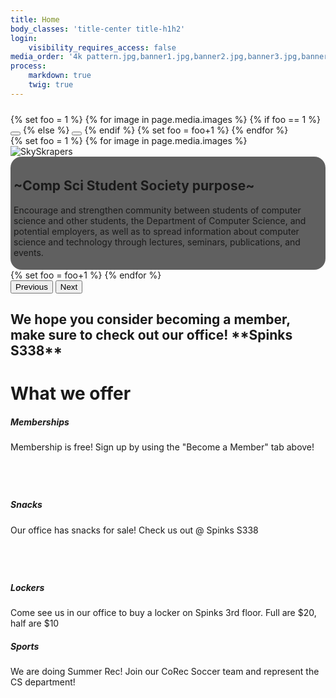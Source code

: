 ```yaml
---
title: Home
body_classes: 'title-center title-h1h2'
login:
    visibility_requires_access: false
media_order: '4k pattern.jpg,banner1.jpg,banner2.jpg,banner3.jpg,banner4.jpg,bannerpattern.png'
process:
    markdown: true
    twig: true
---
```


<link href="https://cdn.jsdelivr.net/npm/bootstrap@5.0.2/dist/css/bootstrap.min.css" rel="stylesheet" integrity="sha384-EVSTQN3/azprG1Anm3QDgpJLIm9Nao0Yz1ztcQTwFspd3yD65VohhpuuCOmLASjC" crossorigin="anonymous">
<div class="container mt-3 mb-3" style="margin: 0 auto 0 auto !important; padding-top: 2%">
    <div id="carouselExampleCaptions" class="carousel slide" data-bs-ride="carousel">
        <div class="carousel-indicators">
            {% set foo = 1 %} 
            {% for image in page.media.images %}           
              {% if foo == 1 %}
              <button type="button" data-bs-target="#carouselExampleCaptions" data-bs-slide-to="0" aria-label="Slide 1" aria-current="true" class="active"></button>
              {% else %}
              <button type="button" data-bs-target="#carouselExampleCaptions" data-bs-slide-to="{{ foo-1 }}" aria-label="Slide {{ foo }}"></button>
              {% endif %}
              {% set foo = foo+1 %}
            {% endfor %}
        </div>
        <div class="carousel-inner">
            {% set foo = 1 %} 
            {% for image in page.media.images %}
              <div class="carousel-item{% if foo == 1 %} active{% endif %}">
                  <img src="{{ image.url }}" class="d-block w-100" alt="SkySkrapers"/>
                  <div class="carousel-caption d-none d-md-block">
                      <div class="topHeader">
                          <h2>~Comp Sci Student Society purpose~</h2>
                          <p> Encourage and strengthen community between students of computer science and other students, the Department of Computer Science, and potential employers, 
                              as well as to spread information about computer science and technology through lectures, seminars, publications, and events. 
                          </p>
                      </div>
                  </div>
              </div>
              {% set foo = foo+1 %}
            {% endfor %}
        </div>
        <button class="carousel-control-prev" type="button" data-bs-target="#carouselExampleCaptions" data-bs-slide="prev">
        <span class="carousel-control-prev-icon" aria-hidden="true"></span>
        <span class="visually-hidden">Previous</span>
        </button>
        <button class="carousel-control-next" type="button" data-bs-target="#carouselExampleCaptions" data-bs-slide="next">
        <span class="carousel-control-next-icon" aria-hidden="true"></span>
        <span class="visually-hidden">Next</span>
        </button>
    </div>
    <div class="promotion mt-4">
        <h2> We hope you consider becoming a member, make sure to check out our office! **Spinks S338** </h2>
        <h1> What we offer </h1>
    </div>
    <div class="row">
        <div class="col-sm-6">
            <div class="card">
                <div class="card-body" style="height: 113px">
                    <h5 class="card-title">Memberships</h5>
                    <p class="card-text">Membership is free! Sign up by using the "Become a Member" tab above!</p>
                </div>
            </div>
            <div class="card">
                <div class="card-body" style="height: 113px">
                    <h5 class="card-title">Snacks</h5>
                    <p class="card-text">Our office has snacks for sale! Check us out @ Spinks S338</p>
                </div>
            </div>
        </div>
        <div class="col-sm-6">
            <div class="card">
                <div class="card-body">
                    <h5 class="card-title">Lockers</h5>
                    <p class="card-text">Come see us in our office to buy a locker on Spinks 3rd floor. Full are $20, half are $10</p>
                </div>
            </div>
            <div class="card">
                <div class="card-body">
                    <h5 class="card-title">Sports</h5>
                    <p class="card-text">We are doing Summer Rec! Join our CoRec Soccer team and represent the CS department!</p>
                </div>
            </div>
        </div>
    </div>
</div>
</div>
<style>
    .topHeader{
    background-color: #0000009e;
    padding: 1%;
    border-radius: 18px;
    }
</style>
